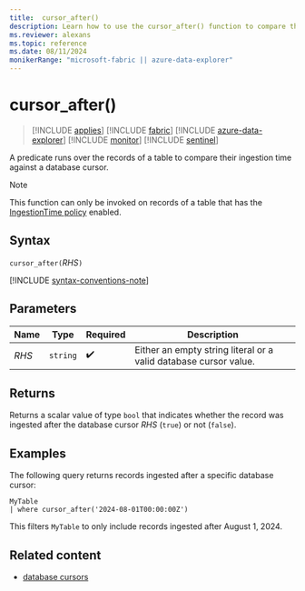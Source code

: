 ```yaml
---
title:  cursor_after()
description: Learn how to use the cursor_after() function to compare the ingestion time of the records of a table against the database cursor time.
ms.reviewer: alexans
ms.topic: reference
ms.date: 08/11/2024
monikerRange: "microsoft-fabric || azure-data-explorer"
---
```

# cursor_after()

> [!INCLUDE [applies](../includes/applies-to-version/applies.md)] [!INCLUDE [fabric](../includes/applies-to-version/fabric.md)] [!INCLUDE [azure-data-explorer](../includes/applies-to-version/azure-data-explorer.md)] [!INCLUDE [monitor](../includes/applies-to-version/monitor.md)] [!INCLUDE [sentinel](../includes/applies-to-version/sentinel.md)]

A predicate runs over the records of a table to compare their ingestion time against a database cursor.

> [!NOTE]
> This function can only be invoked on records of a table that has the
[IngestionTime policy](../management/ingestion-time-policy.md) enabled.

## Syntax

`cursor_after(`*RHS*`)`

[!INCLUDE [syntax-conventions-note](../includes/syntax-conventions-note.md)]

## Parameters

| Name | Type | Required | Description |
|--|--|--|--|
| *RHS* | `string` |  :heavy_check_mark: | Either an empty string literal or a valid database cursor value.|

## Returns

Returns a scalar value of type `bool` that indicates whether the record was ingested
after the database cursor *RHS* (`true`) or not (`false`).


## Examples

The following query returns records ingested after a specific database cursor:

```kusto
MyTable
| where cursor_after('2024-08-01T00:00:00Z')
```

This filters `MyTable` to only include records ingested after August 1, 2024.

## Related content

* [database cursors](../management/database-cursor.md)
